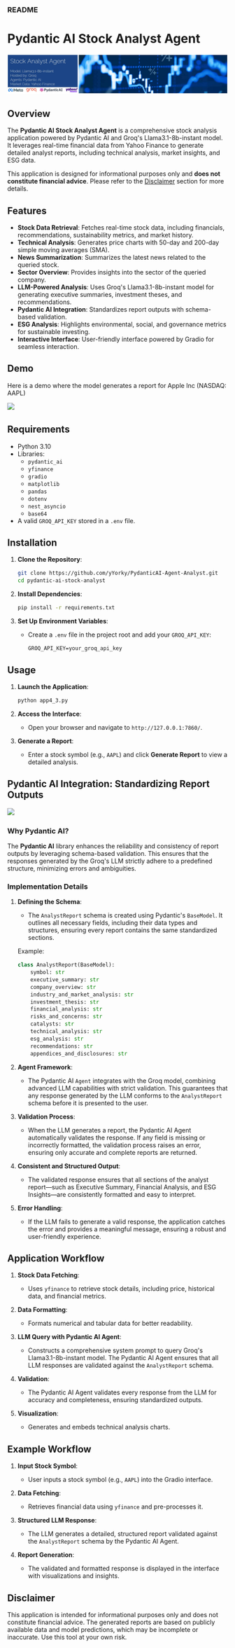 ### README

# Pydantic AI Stock Analyst Agent

![Cover](https://raw.githubusercontent.com/yYorky/PydanticAI-Agent-Analyst/refs/heads/main/static/Cover%20photo.JPG)

## Overview

The **Pydantic AI Stock Analyst Agent** is a comprehensive stock analysis application powered by Pydantic AI and Groq's Llama3.1-8b-instant model. It leverages real-time financial data from Yahoo Finance to generate detailed analyst reports, including technical analysis, market insights, and ESG data.

This application is designed for informational purposes only and **does not constitute financial advice**. Please refer to the [Disclaimer](#disclaimer) section for more details.



## Features

- **Stock Data Retrieval**: Fetches real-time stock data, including financials, recommendations, sustainability metrics, and market history.
- **Technical Analysis**: Generates price charts with 50-day and 200-day simple moving averages (SMA).
- **News Summarization**: Summarizes the latest news related to the queried stock.
- **Sector Overview**: Provides insights into the sector of the queried company.
- **LLM-Powered Analysis**: Uses Groq's Llama3.1-8b-instant model for generating executive summaries, investment theses, and recommendations.
- **Pydantic AI Integration**: Standardizes report outputs with schema-based validation.
- **ESG Analysis**: Highlights environmental, social, and governance metrics for sustainable investing.
- **Interactive Interface**: User-friendly interface powered by Gradio for seamless interaction.

## Demo

Here is a demo where the model generates a report for Apple Inc (NASDAQ: AAPL)

![](https://github.com/yYorky/PydanticAI-Agent-Analyst/blob/main/static/AAPL-ezgif.com-crop.gif?raw=true)


## Requirements

- Python 3.10
- Libraries:
  - `pydantic_ai`
  - `yfinance`
  - `gradio`
  - `matplotlib`
  - `pandas`
  - `dotenv`
  - `nest_asyncio`
  - `base64`
- A valid `GROQ_API_KEY` stored in a `.env` file.



## Installation

1. **Clone the Repository**:
   ```bash
   git clone https://github.com/yYorky/PydanticAI-Agent-Analyst.git
   cd pydantic-ai-stock-analyst
   ```

2. **Install Dependencies**:
   ```bash
   pip install -r requirements.txt
   ```

3. **Set Up Environment Variables**:
   - Create a `.env` file in the project root and add your `GROQ_API_KEY`:
     ```
     GROQ_API_KEY=your_groq_api_key
     ```



## Usage

1. **Launch the Application**:
   ```bash
   python app4_3.py
   ```

2. **Access the Interface**:
   - Open your browser and navigate to `http://127.0.0.1:7860/`.

3. **Generate a Report**:
   - Enter a stock symbol (e.g., `AAPL`) and click **Generate Report** to view a detailed analysis.



## Pydantic AI Integration: Standardizing Report Outputs

![](https://ai.pydantic.dev/img/pydantic-ai-light.svg#only-light)

### Why Pydantic AI?
The **Pydantic AI** library enhances the reliability and consistency of report outputs by leveraging schema-based validation. This ensures that the responses generated by the Groq's LLM strictly adhere to a predefined structure, minimizing errors and ambiguities.

### Implementation Details

1. **Defining the Schema**:
   - The `AnalystReport` schema is created using Pydantic's `BaseModel`. It outlines all necessary fields, including their data types and structures, ensuring every report contains the same standardized sections.

   Example:
   ```python
   class AnalystReport(BaseModel):
       symbol: str
       executive_summary: str
       company_overview: str
       industry_and_market_analysis: str
       investment_thesis: str
       financial_analysis: str
       risks_and_concerns: str
       catalysts: str
       technical_analysis: str
       esg_analysis: str
       recommendations: str
       appendices_and_disclosures: str
   ```

2. **Agent Framework**:
   - The Pydantic AI `Agent` integrates with the Groq model, combining advanced LLM capabilities with strict validation. This guarantees that any response generated by the LLM conforms to the `AnalystReport` schema before it is presented to the user.

3. **Validation Process**:
   - When the LLM generates a report, the Pydantic AI Agent automatically validates the response. If any field is missing or incorrectly formatted, the validation process raises an error, ensuring only accurate and complete reports are returned.

4. **Consistent and Structured Output**:
   - The validated response ensures that all sections of the analyst report—such as Executive Summary, Financial Analysis, and ESG Insights—are consistently formatted and easy to interpret.

5. **Error Handling**:
   - If the LLM fails to generate a valid response, the application catches the error and provides a meaningful message, ensuring a robust and user-friendly experience.



## Application Workflow

1. **Stock Data Fetching**:
   - Uses `yfinance` to retrieve stock details, including price, historical data, and financial metrics.

2. **Data Formatting**:
   - Formats numerical and tabular data for better readability.

3. **LLM Query with Pydantic AI Agent**:
   - Constructs a comprehensive system prompt to query Groq's Llama3.1-8b-instant model. The Pydantic AI Agent ensures that all LLM responses are validated against the `AnalystReport` schema.

4. **Validation**:
   - The Pydantic AI Agent validates every response from the LLM for accuracy and completeness, ensuring standardized outputs.

5. **Visualization**:
   - Generates and embeds technical analysis charts.



## Example Workflow

1. **Input Stock Symbol**:
   - User inputs a stock symbol (e.g., `AAPL`) into the Gradio interface.

2. **Data Fetching**:
   - Retrieves financial data using `yfinance` and pre-processes it.

3. **Structured LLM Response**:
   - The LLM generates a detailed, structured report validated against the `AnalystReport` schema by the Pydantic AI Agent.

4. **Report Generation**:
   - The validated and formatted response is displayed in the interface with visualizations and insights.



## Disclaimer

This application is intended for informational purposes only and does not constitute financial advice. The generated reports are based on publicly available data and model predictions, which may be incomplete or inaccurate. Use this tool at your own risk.